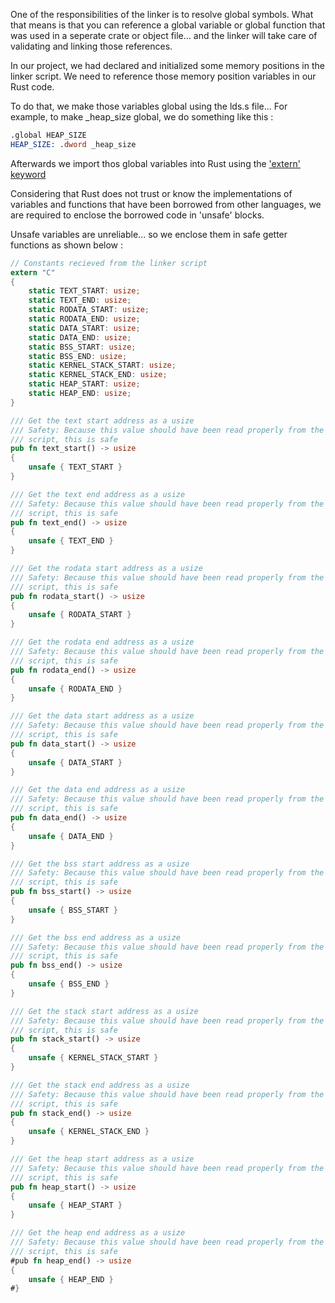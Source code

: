 One of the responsibilities of the linker is to resolve global symbols. What that means is that you can reference a global variable or global function that was used in a seperate crate or object file... and the linker will take care of validating and linking those references.

In our project, we had declared and initialized some memory positions in the linker script. We need to reference those memory position variables in our Rust code.

To do that, we make those variables global using the lds.s file... For example, to make _heap_size global, we do something like this :
```asm
.global HEAP_SIZE
HEAP_SIZE: .dword _heap_size
```

Afterwards we import thos global variables into Rust using the ['extern' keyword](https://doc.rust-lang.org/std/keyword.extern.html)


Considering that Rust does not trust or know the implementations of variables and functions that have been borrowed from other languages, we are required to enclose the borrowed code in 'unsafe' blocks.

Unsafe variables are unreliable... so we enclose them in safe getter functions as shown below :
```rust
// Constants recieved from the linker script
extern "C"
{
    static TEXT_START: usize;
    static TEXT_END: usize;
    static RODATA_START: usize;
    static RODATA_END: usize;
    static DATA_START: usize;
    static DATA_END: usize;
    static BSS_START: usize;
    static BSS_END: usize;
    static KERNEL_STACK_START: usize;
    static KERNEL_STACK_END: usize;
    static HEAP_START: usize;
    static HEAP_END: usize;
}

/// Get the text start address as a usize
/// Safety: Because this value should have been read properly from the linker
/// script, this is safe
pub fn text_start() -> usize
{
	unsafe { TEXT_START }
}

/// Get the text end address as a usize
/// Safety: Because this value should have been read properly from the linker
/// script, this is safe
pub fn text_end() -> usize
{
	unsafe { TEXT_END }
}

/// Get the rodata start address as a usize
/// Safety: Because this value should have been read properly from the linker
/// script, this is safe
pub fn rodata_start() -> usize
{
	unsafe { RODATA_START }
}

/// Get the rodata end address as a usize
/// Safety: Because this value should have been read properly from the linker
/// script, this is safe
pub fn rodata_end() -> usize
{
	unsafe { RODATA_END }
}

/// Get the data start address as a usize
/// Safety: Because this value should have been read properly from the linker
/// script, this is safe
pub fn data_start() -> usize
{
	unsafe { DATA_START }
}

/// Get the data end address as a usize
/// Safety: Because this value should have been read properly from the linker
/// script, this is safe
pub fn data_end() -> usize
{
	unsafe { DATA_END }
}

/// Get the bss start address as a usize
/// Safety: Because this value should have been read properly from the linker
/// script, this is safe
pub fn bss_start() -> usize
{
	unsafe { BSS_START }
}

/// Get the bss end address as a usize
/// Safety: Because this value should have been read properly from the linker
/// script, this is safe
pub fn bss_end() -> usize
{
	unsafe { BSS_END }
}

/// Get the stack start address as a usize
/// Safety: Because this value should have been read properly from the linker
/// script, this is safe
pub fn stack_start() -> usize
{
	unsafe { KERNEL_STACK_START }
}

/// Get the stack end address as a usize
/// Safety: Because this value should have been read properly from the linker
/// script, this is safe
pub fn stack_end() -> usize
{
	unsafe { KERNEL_STACK_END }
}

/// Get the heap start address as a usize
/// Safety: Because this value should have been read properly from the linker
/// script, this is safe
pub fn heap_start() -> usize
{
	unsafe { HEAP_START }
}

/// Get the heap end address as a usize
/// Safety: Because this value should have been read properly from the linker
/// script, this is safe
#pub fn heap_end() -> usize
{
	unsafe { HEAP_END }
#}
```